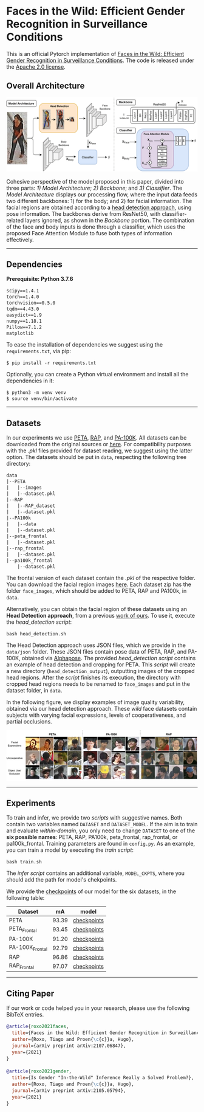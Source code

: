 # Faces in the Wild: Efficient Gender Recognition in Surveillance Conditions

This is an official Pytorch implementation of [Faces in the Wild: Efficient Gender Recognition in Surveillance Conditions](https://arxiv.org/abs/2107.06847). The code is released under the [Apache 2.0 license](LICENSE).

## Overall Architecture
<img src=".imgs/main_image.png">

Cohesive perspective of the model proposed in this paper, divided into three parts: *1) Model Architecture*; *2) Backbone*; and *3) Classifier*. The *Model Architecture* displays our processing flow, where the input data feeds two different backbones: 1) for the body; and 2) for facial information. The facial regions are obtained according to a [head detection approach](https://arxiv.org/pdf/2105.05794.pdf), using pose information. The backbones derive from ResNet50, with classifier-related layers ignored, as shown in the *Backbone* portion. The combination of the face and body inputs is done through a classifier, which uses the proposed Face Attention Module to fuse both types of information effectively.

---

## Dependencies

**Prerequisite: Python 3.7.6**

    scipy==1.4.1
    torch==1.4.0
    torchvision==0.5.0
    tqdm==4.43.0
    easydict==1.9
    numpy==1.18.1
    Pillow==7.1.2
    matplotlib

To ease the installation of dependencies we suggest using the `requirements.txt`, via pip:
```
$ pip install -r requirements.txt
```

Optionally, you can create a Python virtual environment and install all the dependencies in it:
```
$ python3 -m venv venv
$ source venv/bin/activate
```

---

## Datasets

In our experiments we use [PETA](http://mmlab.ie.cuhk.edu.hk/projects/PETA.html), [RAP](http://www.rapdataset.com/), and [PA-100K](https://github.com/xh-liu/HydraPlus-Net). All datasets can be downloaded from the original sources or [here](https://github.com/dangweili/pedestrian-attribute-recognition-pytorch). For compatibility purposes with the *.pkl* files provided for dataset reading, we suggest using the latter option. The datasets should be put in `data`, respecting the following tree directory:

```
data
|--PETA
|   |--images
|   |--dataset.pkl
|--RAP
|   |--RAP_dataset
|   |--dataset.pkl
|--PA100k
|   |--data
|   |--dataset.pkl
|--peta_frontal
|   |--dataset.pkl
|--rap_frontal
|   |--dataset.pkl
|--pa100k_frontal
    |--dataset.pkl
```

The frontal version of each dataset contain the *.pkl* of the respective folder. You can download the facial region images [here](https://drive.google.com/drive/folders/1t9xvksiqQnwS2pWyGB-0oLWJbrBvesYT?usp=sharing). Each dataset zip has the folder `face_images`, which should be added to PETA, RAP and PA100k, in `data`.

Alternatively, you can obtain the facial region of these datasets using an **Head Detection approach**, from a previous [work of ours](https://arxiv.org/pdf/2105.05794.pdf). To use it, execute the *head_detection script*:

```
bash head_detection.sh 
```

The Head Detection approach uses JSON files, which we provide in the `data/json` folder. These JSON files contain pose data of PETA, RAP, and PA-100K, obtained via [Alphapose](https://github.com/MVIG-SJTU/AlphaPose). The provided *head_detection script* contains an example of head detection and cropping for PETA. This *script* will create a new directory (`head_detection_output`), outputting images of the cropped head regions. After the *script* finishes its execution, the directory with cropped head regions needs to be renamed to `face_images` and put in the dataset folder, in `data`. 

In the following figure, we display examples of image quality variability, obtained via our head detection approach. These *wild* face datasets contain subjects with varying facial expressions, levels of cooperativeness, and partial occlusions. 

<img src=".imgs/face_dataset.png">

---

## Experiments

To train and infer, we provide two *scripts* with suggestive names. Both contain two variables named `DATASET` and `DATASET_MODEL`. If the aim is to train and evaluate *within-domain*, you only need to change `DATASET` to one of the **six possible names**: PETA, RAP, PA100k, peta_frontal, rap_frontal, or pa100k_frontal. Training parameters are found in `config.py`. As an example, you can train a model by executing the *train script*:
```
bash train.sh 
```

The *infer script* contains an additional variable, `MODEL_CKPTS`, where you should add the path for model's chekpoints.

We provide the [checkpoints](https://drive.google.com/drive/folders/1IuZpF0giTVoXKa6iOrHIqLHWfE5EQSQt?usp=sharing) of our model for the six datasets, in the following table:

| Dataset        | mA    | model       |
|----------------|-------|-------------|
| PETA           | 93.39 | [checkpoints](https://drive.google.com/file/d/13a5eBYIc1CTssmNB3Aibt5lU8g_dO2F1/view?usp=sharing) |
| PETA<sub>Frontal</sub>     | 93.45 | [checkpoints](https://drive.google.com/file/d/1Mh-w6S-Wi1YmJJx8jVYpCBBnJ_bxOY_d/view?usp=sharing) |
| PA-100K        | 91.20 | [checkpoints](https://drive.google.com/file/d/1n7wBwENhinaYX0GBdiiMvXC5iEjGbIRF/view?usp=sharing) |
| PA-100K<sub>Frontal</sub> | 92.79 | [checkpoints](https://drive.google.com/file/d/1ZCGmVS8FzItzZWDQWcK8nTMBht5NYLQ8/view?usp=sharing) |
| RAP            | 96.86 | [checkpoints](https://drive.google.com/file/d/1anF6AetiCRV1jdkoUtbRyBdHdbGR4vNy/view?usp=sharing) |
| RAP<sub>Frontal</sub>    | 97.07 | [checkpoints](https://drive.google.com/file/d/18awC8wn20nF9dGpY2Ba_SwFTwRDVwSKI/view?usp=sharing) |
---

## Citing Paper
If our work or code helped you in your research, please use the following BibTeX entries.

```BibTeX
@article{roxo2021faces,
  title={Faces in the Wild: Efficient Gender Recognition in Surveillance Conditions},
  author={Roxo, Tiago and Proen{\c{c}}a, Hugo},
  journal={arXiv preprint arXiv:2107.06847},
  year={2021}
}

@article{roxo2021gender,
  title={Is Gender "In-the-Wild" Inference Really a Solved Problem?},
  author={Roxo, Tiago and Proen{\c{c}}a, Hugo},
  journal={arXiv preprint arXiv:2105.05794},
  year={2021}
}
```

